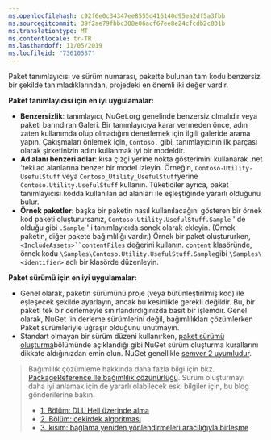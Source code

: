 ```yaml
---
ms.openlocfilehash: c92f6e0c34347ee8555d416140d95ea2df5a3fbb
ms.sourcegitcommit: 39f2ae79fbbc308e06acf67ee8e24cfcdb2c831b
ms.translationtype: MT
ms.contentlocale: tr-TR
ms.lasthandoff: 11/05/2019
ms.locfileid: "73610537"
---
```

Paket tanımlayıcısı ve sürüm numarası, pakette bulunan tam kodu benzersiz bir şekilde tanımladıklarından, projedeki en önemli iki değer vardır.

**Paket tanımlayıcısı için en iyi uygulamalar:**

- **Benzersizlik**: tanımlayıcı, NuGet.org genelinde benzersiz olmalıdır veya paketi barındıran Galeri. Bir tanımlayıcıya karar vermeden önce, adın zaten kullanımda olup olmadığını denetlemek için ilgili galeride arama yapın. Çakışmaları önlemek için, `Contoso.` gibi, tanımlayıcının ilk parçası olarak şirketinizin adını kullanmak iyi bir modeldir.
- **Ad alanı benzeri adlar**: kısa çizgi yerine nokta gösterimini kullanarak .net 'teki ad alanlarına benzer bir model izleyin. Örneğin, `Contoso-Utility-UsefulStuff` veya `Contoso_Utility_UsefulStuff`yerine `Contoso.Utility.UsefulStuff` kullanın. Tüketiciler ayrıca, paket tanımlayıcısı kodda kullanılan ad alanları ile eşleştiğinde yararlı olduğunu bulur.
- **Örnek paketler**: başka bir paketin nasıl kullanılacağını gösteren bir örnek kod paketi oluşturursanız, `Contoso.Utility.UsefulStuff.Sample` ' de olduğu gibi `.Sample` ' i tanımlayıcıda sonek olarak ekleyin. (Örnek paketin, diğer pakete bağımlılığı vardır.) Örnek bir paket oluştururken, `<IncludeAssets>``contentFiles` değerini kullanın. `content` klasöründe, örnek kodu `\Samples\Contoso.Utility.UsefulStuff.Sample`gibi `\Samples\<identifier>` adlı bir klasörde düzenleyin.

**Paket sürümü için en iyi uygulamalar:**

- Genel olarak, paketin sürümünü proje (veya bütünleştirilmiş kod) ile eşleşecek şekilde ayarlayın, ancak bu kesinlikle gerekli değildir. Bu, bir paketi tek bir derlemeyle sınırlandırdığınızda basit bir işlemdir. Genel olarak, NuGet 'in derleme sürümlerini değil, bağımlılıkları çözümlerken Paket sürümleriyle uğraşır olduğunu unutmayın.
- Standart olmayan bir sürüm düzeni kullanırken, [paket sürümü oluşturma](../../concepts/package-versioning.md)bölümünde açıklandığı gibi NuGet sürüm oluşturma kurallarını dikkate aldığınızdan emin olun. NuGet genellikle [semver 2 uyumludur](../../concepts/package-versioning.md#semantic-versioning-200).

> Bağımlılık çözümleme hakkında daha fazla bilgi için bkz. [PackageReference Ile bağımlılık çözünürlüğü](../../concepts/dependency-resolution.md#dependency-resolution-with-packagereference). Sürüm oluşturmayı daha iyi anlamak için de yararlı olabilecek eski bilgiler için, bu blog gönderilerine bakın.
>
> - [1. Bölüm: DLL Hell üzerinde alma](https://blog.davidebbo.com/2011/01/nuget-versioning-part-1-taking-on-dll.html)
> - [2. Bölüm: çekirdek algoritması](https://blog.davidebbo.com/2011/01/nuget-versioning-part-2-core-algorithm.html)
> - [3. kısım: bağlama yeniden yönlendirmeleri aracılığıyla birleşme](https://blog.davidebbo.com/2011/01/nuget-versioning-part-3-unification-via.html)
